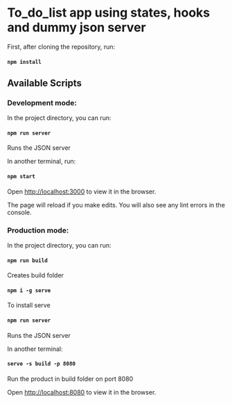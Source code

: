 # To_do_list app using states, hooks and dummy json server

First, after cloning the repository, run:
#### `npm install`

## Available Scripts

### Development mode:

In the project directory, you can run:
#### `npm run server`
Runs the JSON server 

In another terminal, run:
#### `npm start`

Open [http://localhost:3000](http://localhost:3000) to view it in the browser.

The page will reload if you make edits.
You will also see any lint errors in the console.

### Production mode:

In the project directory, you can run:
#### `npm run build`
Creates build folder

#### `npm i -g serve`
To install serve

#### `npm run server`
Runs the JSON server 

In another terminal:
#### `serve -s build -p 8080`
Run the product in build folder on port 8080

Open [http://localhost:8080](http://localhost:8080) to view it in the browser.